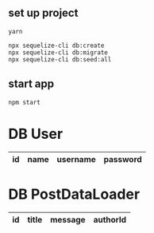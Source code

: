 ## set up project

```
yarn
```

```
npx sequelize-cli db:create
npx sequelize-cli db:migrate
npx sequelize-cli db:seed:all
```

## start app
```
npm start
```

# DB User
| id             | name           | username       | password       |
| :------------- | :------------- | :------------- | :------------- |

# DB PostDataLoader
| id             | title           | message       | authorId       |
| :------------- | :------------- | :------------- | :------------- |
